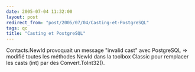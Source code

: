 ```yaml
---
date: 2005-07-04 11:32:00
layout: post
redirect_from: "post/2005/07/04/Casting-et-PostgreSQL"
tags: qc
title: "Casting et PostgreSQL"
---
```


Contacts.NewId provoquait un message "invalid cast" avec PostgreSQL =>
modifié toutes les méthodes NewId dans la toolbox Classic pour remplacer les
casts (int) par des Convert.ToInt32().
